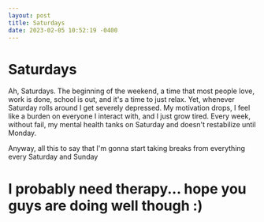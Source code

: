 ```yaml
---
layout: post
title: Saturdays
date: 2023-02-05 10:52:19 -0400
---
```


# Saturdays
Ah, Saturdays. The beginning of the weekend, a time that most people love, work is done, school is out, and it's a time to just relax.
Yet, whenever Saturday rolls around I get severely depressed. My motivation drops, I feel like a burden on everyone I interact with, and I just grow tired. Every week, without fail, my mental health tanks on Saturday and doesn't restabilize until Monday.

Anyway, all this to say that I'm gonna start taking breaks from everything every Saturday and Sunday

# I probably need therapy... hope you guys are doing well though :)